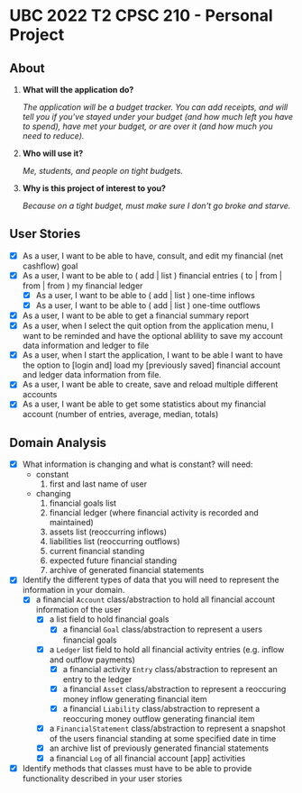 # UBC 2022 T2 CPSC 210 - Personal Project

## About

1. **What will the application do?**

    *The application will be a budget tracker. You can add receipts, and will tell you if you've stayed under your budget (and how much left you have to spend),
    have met your budget, or are over it (and how much you need to reduce).*

1. **Who will use it?**

    *Me, students, and people on tight budgets.*

1. **Why is this project of interest to you?**

    *Because on a tight budget, must make sure I don't go broke and starve.*

## User Stories

- [x] As a user, I want to be able to have, consult, and edit my financial (net cashflow) goal
- [x] As a user, I want to be able to ( add | list ) financial entries ( to | from | from | from ) my financial ledger
    - [x] As a user, I want to be able to ( add | list ) one-time inflows <!-- (e.g. friend pays you 5 bucks cause X, you win the lotto) to my financial ledger -->
    - [x] As a user, I want to be able to ( add | list ) one-time outflows <!-- (e.g. parking fee, late payment fee, made an unexpected grocery, unexpected doctor’s appointment, paid for car crash damages) to my financial ledger -->
- [x] As a user, I want to be able to get a financial summary report
- [x] As a user, when I select the quit option from the application menu, I want to be reminded and have the optional ablility to save my account data information and ledger to file
- [x] As a user, when I start the application, I want to be able I want to have the option to [login and] load my [previously saved] financial account and ledger data information from file.
- [x] As a user, I want be able to create, save and reload multiple different accounts
- [x] As a user, I want be able to get some statistics about my financial account (number of entries, average, median, totals)

## Domain Analysis

- [x] What information is changing and what is constant? will need:
    - constant
        1. first and last name of user
    - changing
        1. financial goals list
        1. financial ledger (where financial activity is recorded and maintained)
        1. assets list (reoccurring inflows)
        1. liabilities list (reoccurring outflows)
        1. current financial standing
        1. expected future financial standing
        1. archive of generated financial statements
- [x] Identify the different types of data that you will need to represent the information in your domain.
    - [x] a financial `Account` class/abstraction to hold all financial account information of the user
        - [x] a list field to hold financial goals
            - [x] a financial `Goal` class/abstraction to represent a users financial goals
        - [x] a `Ledger` list field to hold all financial activity entries (e.g. inflow and outflow payments)
            - [x] a financial activity `Entry` class/abstraction to represent an entry to the ledger
            - [x] a financial `Asset` class/abstraction to represent a reoccuring money inflow generating financial item
            - [x] a financial `Liability` class/abstraction to represent a reoccuring money outflow generating financial item
        - [x] a `FinancialStatement` class/abstraction to represent a snapshot of the users financial standing at some specified date in time
        - [x] an archive list of previously generated financial statements
        - [x] a financial `Log` of all financial account [app] activities
- [x] Identify methods that classes must have to be able to provide functionality described in your user stories
